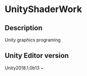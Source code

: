 # UnityShaderWork

## Description
Unity graphics programing

## Unity Editor version
Unity2018.1.0b13 ~
